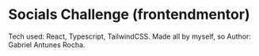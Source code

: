 # Socials Challenge (frontendmentor)
Tech used: React, Typescript, TailwindCSS.
Made all by myself, so Author: Gabriel Antunes Rocha.
